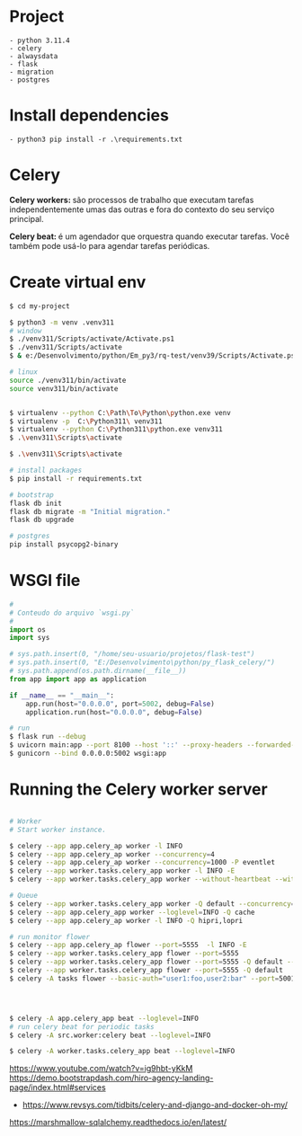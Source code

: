 # Project
    - python 3.11.4
    - celery
    - alwaysdata
    - flask
    - migration
    - postgres

# Install dependencies
    - python3 pip install -r .\requirements.txt

# Celery

<b>Celery workers: </b> são processos de trabalho que executam tarefas 
    independentemente umas das outras e fora do contexto do seu serviço 
    principal.

<b>Celery beat: </b> é um agendador que orquestra quando executar tarefas. 
    Você também pode usá-lo para agendar tarefas periódicas.





# Create virtual env
```sh
$ cd my-project

$ python3 -m venv .venv311
# window 
$ ./venv311/Scripts/activate/Activate.ps1
$ ./venv311/Scripts/activate
$ & e:/Desenvolvimento/python/Em_py3/rq-test/venv39/Scripts/Activate.ps1

# linux 
source ./venv311/bin/activate
source venv311/bin/activate


$ virtualenv --python C:\Path\To\Python\python.exe venv
$ virtualenv -p  C:\Python311\ venv311
$ virtualenv --python C:\Python311\python.exe venv311
$ .\venv311\Scripts\activate

$ .\venv311\Scripts\activate

# install packages
$ pip install -r requirements.txt

# bootstrap
flask db init
flask db migrate -m "Initial migration."
flask db upgrade

# postgres
pip install psycopg2-binary
```

# WSGI file

```py
#
# Conteudo do arquivo `wsgi.py`
#
import os
import sys

# sys.path.insert(0, "/home/seu-usuario/projetos/flask-test")
# sys.path.insert(0, "E:/Desenvolvimento\python/py_flask_celery/")
# sys.path.append(os.path.dirname(__file__))
from app import app as application

if __name__ == "__main__":
    app.run(host="0.0.0.0", port=5002, debug=False)
    application.run(host="0.0.0.0", debug=False)
```

```sh
# run
$ flask run --debug
$ uvicorn main:app --port 8100 --host '::' --proxy-headers --forwarded-allow-ips "::1"
$ gunicorn --bind 0.0.0.0:5002 wsgi:app

```

# Running the Celery worker server

```sh

# Worker
# Start worker instance.

$ celery --app app.celery_ap worker -l INFO
$ celery --app app.celery_ap worker --concurrency=4
$ celery --app app.celery_ap worker --concurrency=1000 -P eventlet
$ celery --app worker.tasks.celery_app worker -l INFO -E
$ celery --app worker.tasks.celery_app worker --without-heartbeat --without-gossip --without-mingle

# Queue
$ celery --app worker.tasks.celery_app worker -Q default --concurrency=4
$ celery --app app.celery_app worker --loglevel=INFO -Q cache
$ celery --app app.celery_ap worker -l INFO -Q hipri,lopri

# run monitor flower
$ celery --app app.celery_ap flower --port=5555  -l INFO -E
$ celery --app worker.tasks.celery_app flower --port=5555
$ celery --app worker.tasks.celery_app flower --port=5555 -Q default --concurrency=4
$ celery --app worker.tasks.celery_app flower --port=5555 -Q default
$ celery -A tasks flower --basic-auth="user1:foo,user2:bar" --port=5001




$ celery -A app.celery_app beat --loglevel=INFO
# run celery beat for periodic tasks
$ celery -A src.worker:celery beat --loglevel=INFO

$ celery -A worker.tasks.celery_app beat --loglevel=INFO

```
https://www.youtube.com/watch?v=ig9hbt-yKkM
https://demo.bootstrapdash.com/hiro-agency-landing-page/index.html#services
- https://www.revsys.com/tidbits/celery-and-django-and-docker-oh-my/

https://marshmallow-sqlalchemy.readthedocs.io/en/latest/